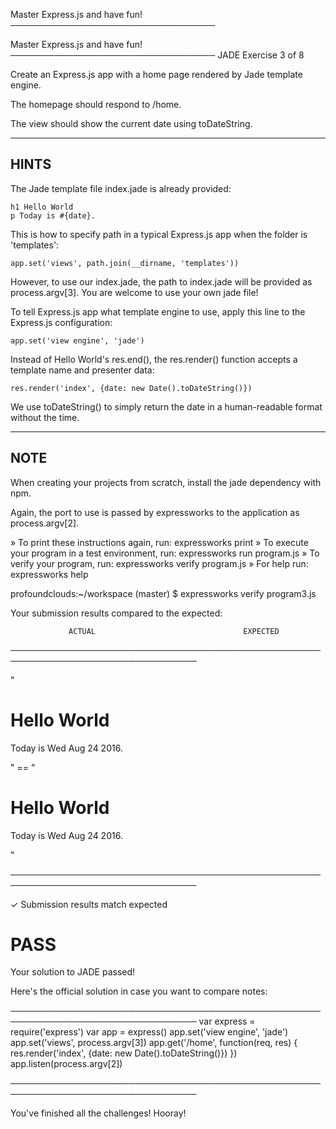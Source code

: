 Master Express.js and have fun!
─────────────────────────────────


 Master Express.js and have fun!
─────────────────────────────────
 JADE
 Exercise 3 of 8

Create an Express.js app with a home page rendered by Jade template engine.

The homepage should respond to /home.

The view should show the current date using toDateString.

-------------------------------------------------------------------------------

## HINTS

The Jade template file index.jade is already provided:

    h1 Hello World
    p Today is #{date}.

This is how to specify path in a typical Express.js app when the folder is
'templates':

    app.set('views', path.join(__dirname, 'templates'))

However, to use our index.jade, the path to index.jade will be provided as
process.argv[3].  You are welcome to use your own jade file!

To tell Express.js app what template engine to use, apply this line to the
Express.js configuration:

    app.set('view engine', 'jade')

Instead of Hello World's res.end(), the res.render() function accepts
a template name and presenter data:

    res.render('index', {date: new Date().toDateString()})

We use toDateString() to simply return the date in a human-readable format
without the time.

-------------------------------------------------------------------------------

## NOTE

When creating your projects from scratch, install the jade dependency with npm.

Again, the port to use is passed by expressworks to the application as process.argv[2].


 » To print these instructions again, run: expressworks print
 » To execute your program in a test environment, run: expressworks run program.js
 » To verify your program, run: expressworks verify program.js
 » For help run: expressworks help


profoundclouds:~/workspace (master) $ expressworks verify program3.js

Your submission results compared to the expected:

                 ACTUAL                                 EXPECTED                
────────────────────────────────────────────────────────────────────────────────

   "<h1>Hello World</h1><p>Today is Wed Aug 24 2016.</p>" ==    "<h1>Hello World</h1><p>Today is Wed Aug 24 2016.</p>"

────────────────────────────────────────────────────────────────────────────────

✓ Submission results match expected

# PASS

Your solution to JADE passed!

Here's the official solution in case you want to compare notes:

────────────────────────────────────────────────────────────────────────────────
    var express = require('express')
    var app = express()
    app.set('view engine', 'jade')
    app.set('views', process.argv[3])
    app.get('/home', function(req, res) {
      res.render('index', {date: new Date().toDateString()})
    })
    app.listen(process.argv[2])

────────────────────────────────────────────────────────────────────────────────

You've finished all the challenges! Hooray!
